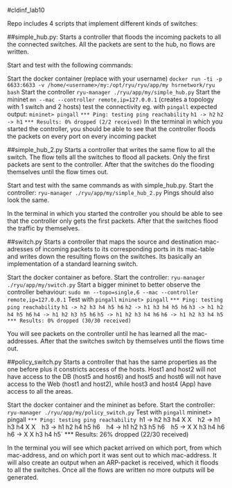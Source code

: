 #cldinf_lab10

Repo includes 4 scripts that implement different kinds of switches:

##simple_hub.py:
Starts a controller that floods the incoming packets to all the connected switches. All the packets are sent to the hub, no flows are written.

Start and test with the following commands:

Start the docker container (replace <username> with your username)
`docker run -ti -p 6633:6633 -v /home/<username>/my:/opt/ryu/ryu/app/my hsrnetwork/ryu bash`
Start the controller
`ryu-manager ./ryu/app/my/simple_hub.py`
Start the mininet
`mn --mac --controller remote,ip=127.0.0.1` (creates a topology with 1 switch and 2 hosts) 
test the connectivity eg. with `pingall`
expected output:
`mininet> pingall`
`*** Ping: testing ping reachability`
`h1 -> h2` 
`h2 -> h1` 
`*** Results: 0% dropped (2/2 received)`
In the terminal in which you started the controller, you should be able to see that the controller floods the packets on every port on every incoming packet

##simple_hub_2.py
Starts a controller that writes the same flow to all the switch. The flow tells all the switches to flood all packets. Only the first packets are sent to the controller. After that the switches do the flooding themselves until the flow times out.

Start and test with the same commands as with simple_hub.py.
Start the controller:
`ryu-manager ./ryu/app/my/simple_hub_2.py`
Pings should also look the same.

In the terminal in which you started the controller you should be able to see that the controller only gets the first packets. After that the switches flood the traffic by themselves.

##switch.py
Starts a controller that maps the source and destination mac-adresses of incoming packets to its corresponding ports in its mac-table and writes down the resulting flows on the switches. Its basically an implementation of a standard learning switch.

Start the docker container as before.
Start the controller:
`ryu-manager ./ryu/app/my/switch.py`
Start a bigger mininet to better observe the controller behaviour:
`sudo mn --topo=single,6 --mac --controller remote,ip=127.0.0.1`
Test with `pingall`
`mininet> pingall`
`*** Ping: testing ping reachability`
`h1 -> h2 h3 h4 h5 h6` 
`h2 -> h1 h3 h4 h5 h6`
`h3 -> h1 h2 h4 h5 h6` 
`h4 -> h1 h2 h3 h5 h6` 
`h5 -> h1 h2 h3 h4 h6` 
`h6 -> h1 h2 h3 h4 h5` 
`*** Results: 0% dropped (30/30 received)`

You will see packets on the controller until he has learned all the mac-addresses. After that the switches switch by themselves until the flows time out.

##policy_switch.py
Starts a controller that has the same properties as the one before plus it constricts access of the hosts. Host1 and host2 will not have access to the DB (host5 and host6) and host5 and host6 will not have access to the Web (host1 and host2), while host3 and host4 (App) have access to all the areas.

Start the docker container and the mininet as before.
Start the controller:
`ryu-manager ./ryu/app/my/policy_switch.py`
Test with `pingall`
mininet> pingall
`*** Ping: testing ping reachability
`h1 -> h2 h3 h4 X X` 
`h2 -> h1 h3 h4 X X` 
`h3 -> h1 h2 h4 h5 h6` 
`h4 -> h1 h2 h3 h5 h6` 
`h5 -> X X h3 h4 h6` 
`h6 -> X X h3 h4 h5` 
*** Results: 26% dropped (22/30 received)

In the terminal you will see which packet arrived on which port, from which mac-address, and on which port it was sent out to which mac-address. It will also create an output when an ARP-packet is received, which it floods to all the switches. Once all the flows are written no more outputs will be generated.


 
